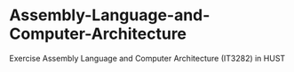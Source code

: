 # Assembly-Language-and-Computer-Architecture
Exercise Assembly Language and Computer Architecture (IT3282) in HUST
